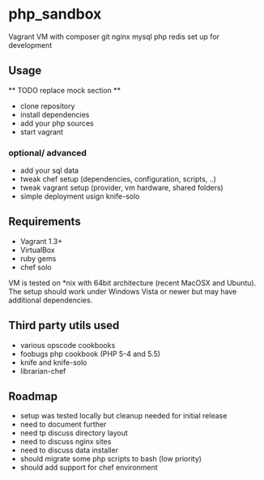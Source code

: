 php_sandbox
===========

Vagrant VM with composer git nginx mysql php redis set up for development

Usage
-----

** TODO replace mock section **

* clone repository
* install dependencies
* add your php sources
* start vagrant

### optional/ advanced

* add your sql data
* tweak chef setup (dependencies, configuration, scripts, ..)
* tweak vagrant setup (provider, vm hardware, shared folders)
* simple deployment usign knife-solo

Requirements
------------

* Vagrant 1.3+
* VirtualBox
* ruby gems
* chef solo

VM is tested on *nix with 64bit architecture (recent MacOSX and Ubuntu).
The setup should work under Windows Vista or newer but may have additional dependencies.


Third party utils used
----------------------

* various opscode cookbooks
* foobugs php cookbook (PHP 5-4 and 5.5)
* knife and knife-solo
* librarian-chef

Roadmap
-------

* setup was tested locally but cleanup needed for initial release
* need to document further
* need tp discuss directory layout
* need to discuss nginx sites
* need to discuss data installer
* should migrate some php scripts to bash (low priority)
* should add support for chef environment
